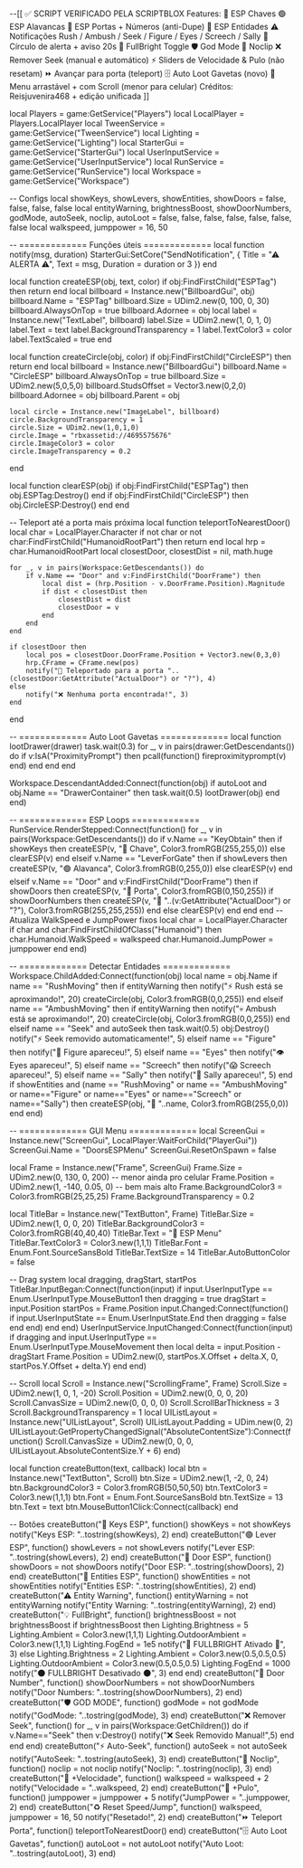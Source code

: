 --[[
   ✅ SCRIPT VERIFICADO PELA SCRIPTBLOX
   Features:
   🔑 ESP Chaves
   🟢 ESP Alavancas
   🚪 ESP Portas + Números (anti-Dupe)
   👻 ESP Entidades
   ⚠ Notificações Rush / Ambush / Seek / Figure / Eyes / Screech / Sally
   🔵 Círculo de alerta + aviso 20s
   🌟 FullBright Toggle
   🛡️ God Mode
   🧱 Noclip
   ❌ Remover Seek (manual e automático)
   ⚡ Sliders de Velocidade & Pulo (não resetam)
   ⏩ Avançar para porta (teleport)
   🗄️ Auto Loot Gavetas (novo)
   📜 Menu arrastável + com Scroll (menor para celular)
   Créditos: Reisjuvenira468 + edição unificada
]]

local Players = game:GetService("Players")
local LocalPlayer = Players.LocalPlayer
local TweenService = game:GetService("TweenService")
local Lighting = game:GetService("Lighting")
local StarterGui = game:GetService("StarterGui")
local UserInputService = game:GetService("UserInputService")
local RunService = game:GetService("RunService")
local Workspace = game:GetService("Workspace")

-- Configs
local showKeys, showLevers, showEntities, showDoors = false, false, false, false
local entityWarning, brightnessBoost, showDoorNumbers, godMode, autoSeek, noclip, autoLoot = false, false, false, false, false, false, false
local walkspeed, jumppower = 16, 50

-- ============= Funções úteis =============
local function notify(msg, duration)
    StarterGui:SetCore("SendNotification", {
        Title = "⚠ ALERTA ⚠",
        Text = msg,
        Duration = duration or 3
    })
end

local function createESP(obj, text, color)
    if obj:FindFirstChild("ESPTag") then return end
    local billboard = Instance.new("BillboardGui", obj)
    billboard.Name = "ESPTag"
    billboard.Size = UDim2.new(0, 100, 0, 30)
    billboard.AlwaysOnTop = true
    billboard.Adornee = obj
    local label = Instance.new("TextLabel", billboard)
    label.Size = UDim2.new(1, 0, 1, 0)
    label.Text = text
    label.BackgroundTransparency = 1
    label.TextColor3 = color
    label.TextScaled = true
end

local function createCircle(obj, color)
    if obj:FindFirstChild("CircleESP") then return end
    local billboard = Instance.new("BillboardGui")
    billboard.Name = "CircleESP"
    billboard.AlwaysOnTop = true
    billboard.Size = UDim2.new(5,0,5,0)
    billboard.StudsOffset = Vector3.new(0,2,0)
    billboard.Adornee = obj
    billboard.Parent = obj

    local circle = Instance.new("ImageLabel", billboard)
    circle.BackgroundTransparency = 1
    circle.Size = UDim2.new(1,0,1,0)
    circle.Image = "rbxassetid://4695575676"
    circle.ImageColor3 = color
    circle.ImageTransparency = 0.2
end

local function clearESP(obj)
    if obj:FindFirstChild("ESPTag") then obj.ESPTag:Destroy() end
    if obj:FindFirstChild("CircleESP") then obj.CircleESP:Destroy() end
end

-- Teleport até a porta mais próxima
local function teleportToNearestDoor()
    local char = LocalPlayer.Character
    if not char or not char:FindFirstChild("HumanoidRootPart") then return end
    local hrp = char.HumanoidRootPart
    local closestDoor, closestDist = nil, math.huge

    for _, v in pairs(Workspace:GetDescendants()) do
        if v.Name == "Door" and v:FindFirstChild("DoorFrame") then
            local dist = (hrp.Position - v.DoorFrame.Position).Magnitude
            if dist < closestDist then
                closestDist = dist
                closestDoor = v
            end
        end
    end

    if closestDoor then
        local pos = closestDoor.DoorFrame.Position + Vector3.new(0,3,0)
        hrp.CFrame = CFrame.new(pos)
        notify("🚪 Teleportado para a porta "..(closestDoor:GetAttribute("ActualDoor") or "?"), 4)
    else
        notify("❌ Nenhuma porta encontrada!", 3)
    end
end

-- ============= Auto Loot Gavetas =============
local function lootDrawer(drawer)
    task.wait(0.3)
    for _, v in pairs(drawer:GetDescendants()) do
        if v:IsA("ProximityPrompt") then
            pcall(function() fireproximityprompt(v) end)
        end
    end
end

Workspace.DescendantAdded:Connect(function(obj)
    if autoLoot and obj.Name == "DrawerContainer" then
        task.wait(0.5)
        lootDrawer(obj)
    end
end)

-- ============= ESP Loops =============
RunService.RenderStepped:Connect(function()
    for _, v in pairs(Workspace:GetDescendants()) do
        if v.Name == "KeyObtain" then
            if showKeys then createESP(v, "🔑 Chave", Color3.fromRGB(255,255,0)) else clearESP(v) end
        elseif v.Name == "LeverForGate" then
            if showLevers then createESP(v, "🟢 Alavanca", Color3.fromRGB(0,255,0)) else clearESP(v) end
        elseif v.Name == "Door" and v:FindFirstChild("DoorFrame") then
            if showDoors then
                createESP(v, "🚪 Porta", Color3.fromRGB(0,150,255))
                if showDoorNumbers then
                    createESP(v, "🚪 "..(v:GetAttribute("ActualDoor") or "?"), Color3.fromRGB(255,255,255))
                end
            else
                clearESP(v)
            end
        end
    end
    -- Atualiza WalkSpeed e JumpPower fixos
    local char = LocalPlayer.Character
    if char and char:FindFirstChildOfClass("Humanoid") then
        char.Humanoid.WalkSpeed = walkspeed
        char.Humanoid.JumpPower = jumppower
    end
end)

-- ============= Detectar Entidades =============
Workspace.ChildAdded:Connect(function(obj)
    local name = obj.Name
    if name == "RushMoving" then
        if entityWarning then
            notify("⚡ Rush está se aproximando!", 20)
            createCircle(obj, Color3.fromRGB(0,0,255))
        end
    elseif name == "AmbushMoving" then
        if entityWarning then
            notify("💀 Ambush está se aproximando!", 20)
            createCircle(obj, Color3.fromRGB(0,0,255))
        end
    elseif name == "Seek" and autoSeek then
        task.wait(0.5) obj:Destroy()
        notify("⚡ Seek removido automaticamente!", 5)
    elseif name == "Figure" then
        notify("📖 Figure apareceu!", 5)
    elseif name == "Eyes" then
        notify("👁️ Eyes apareceu!", 5)
    elseif name == "Screech" then
        notify("😱 Screech apareceu!", 5)
    elseif name == "Sally" then
        notify("👻 Sally apareceu!", 5)
    end
    if showEntities and (name == "RushMoving" or name == "AmbushMoving" or name=="Figure" or name=="Eyes" or name=="Screech" or name=="Sally") then
        createESP(obj, "👻 "..name, Color3.fromRGB(255,0,0))
    end
end)

-- ============= GUI Menu =============
local ScreenGui = Instance.new("ScreenGui", LocalPlayer:WaitForChild("PlayerGui"))
ScreenGui.Name = "DoorsESPMenu"
ScreenGui.ResetOnSpawn = false

local Frame = Instance.new("Frame", ScreenGui)
Frame.Size = UDim2.new(0, 130, 0, 200) -- menor ainda pro celular
Frame.Position = UDim2.new(1, -140, 0.05, 0) -- bem mais alto
Frame.BackgroundColor3 = Color3.fromRGB(25,25,25)
Frame.BackgroundTransparency = 0.2

local TitleBar = Instance.new("TextButton", Frame)
TitleBar.Size = UDim2.new(1, 0, 0, 20)
TitleBar.BackgroundColor3 = Color3.fromRGB(40,40,40)
TitleBar.Text = "📌 ESP Menu"
TitleBar.TextColor3 = Color3.new(1,1,1)
TitleBar.Font = Enum.Font.SourceSansBold
TitleBar.TextSize = 14
TitleBar.AutoButtonColor = false

-- Drag system
local dragging, dragStart, startPos
TitleBar.InputBegan:Connect(function(input)
    if input.UserInputType == Enum.UserInputType.MouseButton1 then
        dragging = true
        dragStart = input.Position
        startPos = Frame.Position
        input.Changed:Connect(function()
            if input.UserInputState == Enum.UserInputState.End then dragging = false end
        end)
    end
end)
UserInputService.InputChanged:Connect(function(input)
    if dragging and input.UserInputType == Enum.UserInputType.MouseMovement then
        local delta = input.Position - dragStart
        Frame.Position = UDim2.new(0, startPos.X.Offset + delta.X, 0, startPos.Y.Offset + delta.Y)
    end
end)

-- Scroll
local Scroll = Instance.new("ScrollingFrame", Frame)
Scroll.Size = UDim2.new(1, 0, 1, -20)
Scroll.Position = UDim2.new(0, 0, 0, 20)
Scroll.CanvasSize = UDim2.new(0, 0, 0, 0)
Scroll.ScrollBarThickness = 3
Scroll.BackgroundTransparency = 1
local UIListLayout = Instance.new("UIListLayout", Scroll)
UIListLayout.Padding = UDim.new(0, 2)
UIListLayout:GetPropertyChangedSignal("AbsoluteContentSize"):Connect(function()
    Scroll.CanvasSize = UDim2.new(0, 0, 0, UIListLayout.AbsoluteContentSize.Y + 6)
end)

local function createButton(text, callback)
    local btn = Instance.new("TextButton", Scroll)
    btn.Size = UDim2.new(1, -2, 0, 24)
    btn.BackgroundColor3 = Color3.fromRGB(50,50,50)
    btn.TextColor3 = Color3.new(1,1,1)
    btn.Font = Enum.Font.SourceSansBold
    btn.TextSize = 13
    btn.Text = text
    btn.MouseButton1Click:Connect(callback)
end

-- Botões
createButton("🔑 Keys ESP", function() showKeys = not showKeys notify("Keys ESP: "..tostring(showKeys), 2) end)
createButton("🟢 Lever ESP", function() showLevers = not showLevers notify("Lever ESP: "..tostring(showLevers), 2) end)
createButton("🚪 Door ESP", function() showDoors = not showDoors notify("Door ESP: "..tostring(showDoors), 2) end)
createButton("👻 Entities ESP", function() showEntities = not showEntities notify("Entities ESP: "..tostring(showEntities), 2) end)
createButton("⚠ Entity Warning", function() entityWarning = not entityWarning notify("Entity Warning: "..tostring(entityWarning), 2) end)
createButton("💡 FullBright", function()
    brightnessBoost = not brightnessBoost
    if brightnessBoost then
        Lighting.Brightness = 5 Lighting.Ambient = Color3.new(1,1,1)
        Lighting.OutdoorAmbient = Color3.new(1,1,1) Lighting.FogEnd = 1e5
        notify("🌟 FULLBRIGHT Ativado 🌟", 3)
    else
        Lighting.Brightness = 2 Lighting.Ambient = Color3.new(0.5,0.5,0.5)
        Lighting.OutdoorAmbient = Color3.new(0.5,0.5,0.5) Lighting.FogEnd = 1000
        notify("🌑 FULLBRIGHT Desativado 🌑", 3)
    end
end)
createButton("🔢 Door Number", function() showDoorNumbers = not showDoorNumbers notify("Door Numbers: "..tostring(showDoorNumbers), 2) end)
createButton("🛡️ GOD MODE", function() godMode = not godMode notify("GodMode: "..tostring(godMode), 3) end)
createButton("❌ Remover Seek", function()
    for _, v in pairs(Workspace:GetChildren()) do if v.Name=="Seek" then v:Destroy() notify("❌ Seek Removido Manual!",5) end end
end)
createButton("⚡ Auto-Seek", function() autoSeek = not autoSeek notify("AutoSeek: "..tostring(autoSeek), 3) end)
createButton("🧱 Noclip", function() noclip = not noclip notify("Noclip: "..tostring(noclip), 3) end)
createButton("🚶 +Velocidade", function() walkspeed = walkspeed + 2 notify("Velocidade = "..walkspeed, 2) end)
createButton("🐇 +Pulo", function() jumppower = jumppower + 5 notify("JumpPower = "..jumppower, 2) end)
createButton("♻ Reset Speed/Jump", function() walkspeed, jumppower = 16, 50 notify("Resetado!", 2) end)
createButton("⏩ Teleport Porta", function() teleportToNearestDoor() end)
createButton("🗄️ Auto Loot Gavetas", function() autoLoot = not autoLoot notify("Auto Loot: "..tostring(autoLoot), 3) end)
